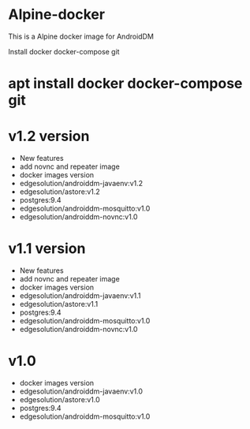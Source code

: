 # Alpine-docker
This is a Alpine docker image for AndroidDM

Install docker docker-compose git

# apt install docker docker-compose git

# v1.2 version
 - New features
  - add novnc and repeater image
 - docker images version
  - edgesolution/androiddm-javaenv:v1.2
  - edgesolution/astore:v1.2
  - postgres:9.4
  - edgesolution/androiddm-mosquitto:v1.0
  - edgesolution/androiddm-novnc:v1.0

# v1.1 version
 - New features
  - add novnc and repeater image
 - docker images version
  - edgesolution/androiddm-javaenv:v1.1
  - edgesolution/astore:v1.1
  - postgres:9.4
  - edgesolution/androiddm-mosquitto:v1.0
  - edgesolution/androiddm-novnc:v1.0

# v1.0
 - docker images version
  - edgesolution/androiddm-javaenv:v1.0
  - edgesolution/astore:v1.0
  - postgres:9.4
  - edgesolution/androiddm-mosquitto:v1.0

